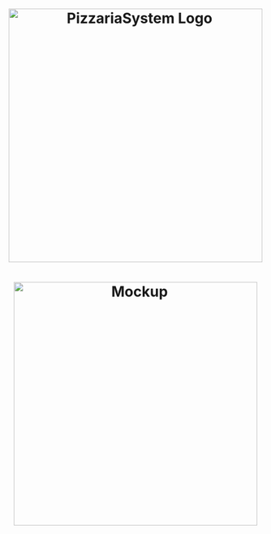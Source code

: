 <h1 align="center">
    <img alt="PizzariaSystem Logo" src="https://i.imgur.com/j100xd6.png" width="500px" />
</h1>

<h1 align="center">
<img alt="Mockup" src="https://i.imgur.com/woAZxDh.png" width="480px" />
</h1>


